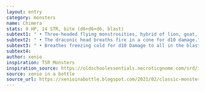```yaml
---
layout: entry 
category: monsters
name: Chimera
stats: 9 HP, 14 STR, bite (d6+d6+d6, blast)
subtext1: " • Three-headed flying monstrosities, hybrid of lion, goat, and dragon."
subtext2: " • The draconic head breaths fire in a cone for d10 damage."
subtext3: " • Breathes freezing cold for d10 Damage to all in the blast, freezing any liquids and creating an icy surface."
subtext4: 
author: xenio
inspiration: TSR Monsters
inspiration_source: https://oldschoolessentials.necroticgnome.com/srd/index.php/Monster_Descriptions
source: xenio in a bottle
source_url: https://xenioinabottle.blogspot.com/2021/02/classic-monsters-for-cairnito-part-1.html
---
```

